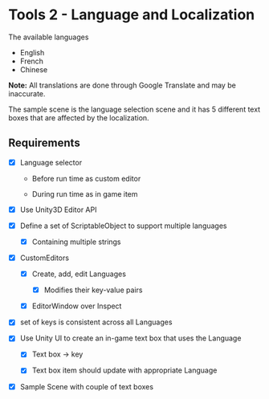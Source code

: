 # Tools 2 - Language and Localization

The available languages

- English
- French
- Chinese

**Note:** All translations are done through Google Translate and may be inaccurate.

The sample scene is the language selection scene and it has 5 different text boxes that are affected by the localization.

## Requirements

- [x] Language selector

  - Before run time as custom editor

  - During run time as in game item

- [x] Use Unity3D Editor API

- [x] Define a set of ScriptableObject to support multiple languages

  - [x] Containing multiple strings

- [x] CustomEditors

  - [x] Create, add, edit Languages

    - [x] Modifies their key-value pairs

  - [x] EditorWindow over Inspect

- [x] set of keys is consistent across all Languages

- [x] Use Unity UI to create an in-game text box that uses the Language

  - [x] Text box -> key

  - [x] Text box item should update with appropriate Language

- [x] Sample Scene with couple of text boxes
